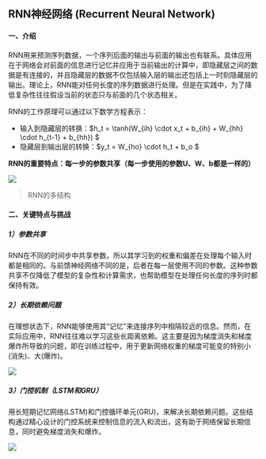 ## RNN神经网络 (Recurrent Neural Network)

#### 一、介绍

RNN用来预测序列数据，一个序列后面的输出与前面的输出也有联系。具体应用在于网络会对前面的信息进行记忆并应用于当前输出的计算中，即隐藏层之间的数据是有连接的，并且隐藏层的数据不仅包括输入层的输出还包括上一时刻隐藏层的输出。理论上，RNN能对任何长度的序列数据进行处理。但是在实践中，为了降低复杂性往往假设当前的状态只与前面的几个状态相关。

RNN的工作原理可以通过以下数学方程表示：

- 输入到隐藏层的转换：$h_t = \tanh(W_{ih} \cdot x_t + b_{ih} + W_{hh} \cdot h_{t-1} + b_{hh}) $
- 隐藏层到输出层的转换：$y_t = W_{ho} \cdot h_t + b_o $

**RNN的重要特点：每一步的参数共享（每一步使用的参数U、W、b都是一样的）**

![](https://cdn.jsdelivr.net/gh/Mark-Zhangbinghan/QG_Summer_Camp@main/picture/202407101945778.png)

> RNN的多结构

#### 二、关键特点与挑战

##### 1）参数共享

RNN在不同的时间步中共享参数，所以其学习到的权重和偏差在处理每个输入时都是相同的。与前馈神经网络不同的是，后者在每一层使用不同的参数。这种参数共享不仅降低了模型的复杂性和计算需求，也帮助模型在处理任何长度的序列时都保持有效。

##### 2）长期依赖问题

在理想状态下，RNN能够使用其“记忆”来连接序列中相隔较远的信息。然而，在实际应用中，RNN往往难以学习这些长距离依赖。这主要是因为梯度消失和梯度爆炸所导致的问题，即在训练过程中，用于更新网络权重的梯度可能变的特别小(消失)、大(爆炸)。

![](https://cdn.jsdelivr.net/gh/Mark-Zhangbinghan/QG_Summer_Camp@main/picture/202407111024254.png)

##### 3）门控机制（LSTM和GRU）

用长短期记忆网络(LSTM)和门控循环单元(GRU)，来解决长期依赖问题。这些结构通过精心设计的门控系统来控制信息的流入和流出，这有助于网络保留长期信息，同时避免梯度消失和爆炸。



![](https://cdn.jsdelivr.net/gh/Mark-Zhangbinghan/QG_Summer_Camp@main/picture/202407111108843.png)